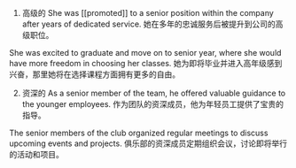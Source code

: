 1. 高级的
She was [[promoted]] to a senior position within the company after years of dedicated service.
她在多年的忠诚服务后被提升到公司的高级职位。

She was excited to graduate and move on to senior year, where she would have more freedom in choosing her classes.
她为即将毕业并进入高年级感到兴奋，那里她将在选择课程方面拥有更多的自由。

2. 资深的
As a senior member of the team, he offered valuable guidance to the younger employees.
作为团队的资深成员，他为年轻员工提供了宝贵的指导。

The senior members of the club organized regular meetings to discuss upcoming events and projects.
俱乐部的资深成员定期组织会议，讨论即将举行的活动和项目。


